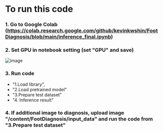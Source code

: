 # To run this code
### 1. Go to Google Colab (https://colab.research.google.com/github/kevinkwshin/FootDiagnosis/blob/main/inference_final.ipynb)
### 2. Set GPU in notebook setting (set "GPU" and save)
 ![image](https://user-images.githubusercontent.com/38489569/204458864-ab27f43a-db01-494c-8df0-3b976330cf48.png)
### 3. Run code
- "1.Load library",
- "2.Load pretrained model"
- "3.Prepare test dataset"
- "4. Inference result"
### 4. If additional image to diagnosis, upload image "/content/FootDiagnosis/input_data" and run the code from "3.Prepare test dataset"

